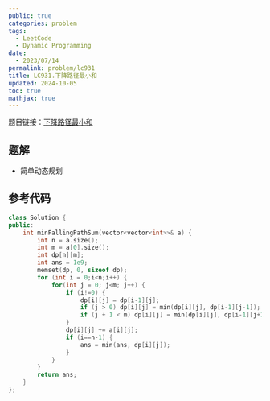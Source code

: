 ```yaml
---
public: true
categories: problem
tags:
  - LeetCode
  - Dynamic Programming
date:
  - 2023/07/14
permalink: problem/lc931
title: LC931.下降路径最小和
updated: 2024-10-05
toc: true
mathjax: true
---
```


题目链接：[下降路径最小和](https://leetcode.cn/problems/minimum-falling-path-sum/description/)

<!--more-->

## 题解

  + 简单动态规划

## 参考代码

```cpp
class Solution {
public:
    int minFallingPathSum(vector<vector<int>>& a) {
        int n = a.size();
        int m = a[0].size();
        int dp[n][m];
        int ans = 1e9;
        memset(dp, 0, sizeof dp);
        for (int i = 0;i<n;i++) {
            for(int j = 0; j<m; j++) {
                if (i!=0) {
                    dp[i][j] = dp[i-1][j];
                    if (j > 0) dp[i][j] = min(dp[i][j], dp[i-1][j-1]);
                    if (j + 1 < m) dp[i][j] = min(dp[i][j], dp[i-1][j+1]);  
                }
                dp[i][j] += a[i][j];
                if (i==n-1) {
                    ans = min(ans, dp[i][j]);
                }
            }
        }
        return ans;
    }
};
```


